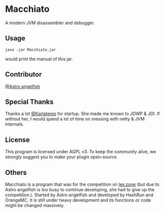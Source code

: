 # Macchiato
A modern JVM disassembler and debugger.

## Usage
```shell
java -jar Macchiato.jar
```
would print the manual of this jar.

## Contributor
[@Astro angelfish](https://github.com/astro-angelfish)

## Special Thanks
Thanks a lot [@Karlatemp](https://github.com/Karlatemp) for startup. She made me known to JDWP & JDI. If without her, I would spend a lot of time on messing with netty & JVM internals.

## License
This program is licensed under AGPL v3. To keep the community alive, we strongly suggest you to make your plugin open-source.

## Others
Macchiato is a program that was for the competition on [lev.zone](lev.zone) (but due to Astro angelfish is too busy to continue developing, she had to give up the competition.). Started by Astro angelfish and developed by HashRun and OrangeMC.
It is still under heavy development and its functions or code might be changed massively.
